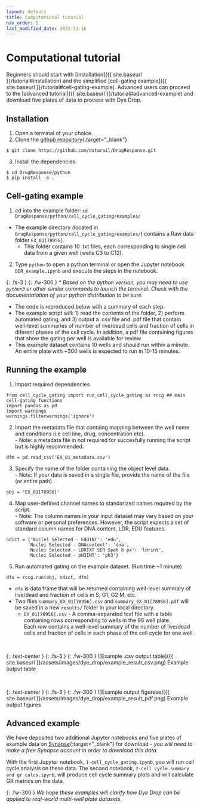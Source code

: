 ```yaml
---
layout: default
title: Computational tutorial
nav_order: 5
last_modified_date: 2022-11-16
---
```


# Computational tutorial

Beginners should start with [installation]({{ site.baseurl }}/tutorial#installation) and the simplified [cell-gating example]({{ site.baseurl }}/tutorial#cell-gating-example). Advanced users can proceed to the [advanced tutorial]({{ site.baseurl }}/tutorial#advanced-example) and download five plates of data to process with Dye Drop. 

## Installation
1. Open a terminal of your choice.
2. Clone the [github repository](https://github.com/datarail/DrugResponse){:target="_blank"}
  ```
  $ git clone https://github.com/datarail/DrugResponse.git
  ```
3. Install the dependencies:
  ```
  $ cd DrugResponse/python
  $ pip install -e .
  ```

## Cell-gating example

1. cd into the example folder: `cd DrugResponse/python/cell_cycle_gating/examples/`
  - The example directory (located in `DrugResponse/python/cell_cycle_gating/examples/`) contains a Raw data folder `EX_01[78956]`.
    - This folder contains 10 .txt files, each corresponding to single cell data from a given well (wells C3 to C12).
2. Type `python` to open a python terminal or open the Jupyter notebook `DDR_example.ipynb` and execute the steps in the notebook.

{: .fs-3 }
{: .fw-300 }
  *\* Based on the python version, you may need to use `python3` or other similar commands to launch the terminal. Check with the documentatation of your python distribution to be sure.*
  
  - The code is reproduced below with a summary of each step.
  - The example script will: 1) read the contents of the folder, 2) perform automated gating, and 3) output a .csv file and .pdf file that contain well-level summaries of number of live/dead cells and fraction of cells in diferent phases of the cell cycle. In addition, a pdf file containing figures that show the gating per well is available for review.
  - This example dataset contains 10 wells and should run within a minute. An entire plate with ~300 wells is expected to run in 10-15 minutes.

## Running the example

1. Import required dependencies
  ```
  from cell_cycle_gating import run_cell_cycle_gating as rccg ## main cell-gating functions
  import pandas as pd     
  import warnings
  warnings.filterwarnings('ignore')
  ```  

2. Import the metadata file that containg mapping between the well name and conditions (i.e cell line, drug, concentration etc).
  <br> - Note: a metadata file in not required for succesfully running the script but is highly recommended.
  ```
  dfm = pd.read_csv('EX_01_metadata.csv')
  ```  

3. Specify the name of the folder containing the object level data.
  <br> - Note: If your data is saved in a single file, provide the name  of the file (or entire path).
  ```
  obj = 'EX_01[78956]'
  ```  
  

4. Map user-defined channel names to standarized names required by the script.
  <br> - Note: The column names in your input dataset may vary based on your software or personal preferences. However, the script expects a set of standard column names for DNA content, LDR, EDU features.
  ```
  ndict = {'Nuclei Selected - EdUINT': 'edu',
          'Nuclei Selected - DNAcontent': 'dna',
          'Nuclei Selected - LDRTXT SER Spot 8 px': 'ldrint',
          'Nuclei Selected - pH3INT': 'ph3'}
  ```  
  
5. Run automated gating on the example dataset. (Run time ~1 minute)
  ```
  dfs = rccg.run(obj, ndict, dfm)
  ```

- `dfs` is data frame that will be returned containing well-level summary of live/dead and fraction of cells in S, G1, G2 M, etc.
- Two files `summary_EX_01[78956].csv` and `summary_EX_01[78956].pdf` will be saved in a new `results/` folder in your local directory.
  - `EX_01[78956].csv` - A comma-separated text file with a table containing rows corresponding to wells in the 96 well plate.
  <br>Each row contains a well-level summary of the number of live/dead cells and fraction of cells in each phase of the cell cycle for one well.

<br>

{: .text-center }
{: .fs-3 }
{: .fw-300 }
![Example .csv output table]({{ site.baseurl }}/assets/images/dye_drop/example_result_csv.png)
Example output table

<br>

{: .text-center }
{: .fs-3 }
{: .fw-300 }
![Example output figurese]({{ site.baseurl }}/assets/images/dye_drop/example_result_pdf.png)
Example output figures

## Advanced example

We have deposited two additional Jupyter notebooks and five plates of example data on [Synapse](https://www.synapse.org/#!Synapse:syn43585417){:target="_blank"} for download - *you will need to make a free Synapse account in order to download this data*.

With the first Jupyter notebook, `1-cell_cycle_gating.ipynb`, you will run cell cycle analysis on these data. The second notebook, `2-cell cycle summary and gr calcs.ipynb`, will produce cell cycle summary plots and will calculate GR metrics on the data. 

{: .fw-300 }
*We hope these examples will clarify how Dye Drop can be applied to real-world multi-well plate datasets.* 